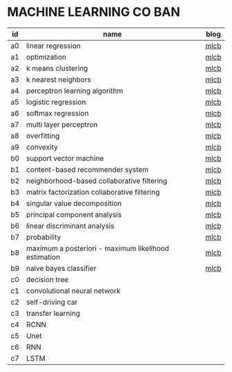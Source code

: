 # MACHINE LEARNING CO BAN

| id | name                                                 | blog        |
|----|------------------------------------------------------|-------------|
| a0 | linear regression                                    | [mlcb][a0b] |
| a1 | optimization                                         | [mlcb][a1b] |
| a2 | k means clustering                                   | [mlcb][a2b] |
| a3 | k nearest neighbors                                  | [mlcb][a3b] |
| a4 | perceptron learning algorithm                        | [mlcb][a4b] |
| a5 | logistic regression                                  | [mlcb][a5b] |
| a6 | softmax regression                                   | [mlcb][a6b] |
| a7 | multi layer perceptron                               | [mlcb][a7b] |
| a8 | overfitting                                          | [mlcb][a8b] |
| a9 | convexity                                            | [mlcb][a9b] |
| b0 | support vector machine                               | [mlcb][b0b] |
| b1 | content-based recommender system                     | [mlcb][b1b] |
| b2 | neighborhood-based collaborative filtering           | [mlcb][b2b] |
| b3 | matrix factorization collaborative filtering         | [mlcb][b3b] |
| b4 | singular value decomposition                         | [mlcb][b4b] |
| b5 | principal component analysis                         | [mlcb][b5b] |
| b6 | linear discriminant analysis                         | [mlcb][b6b] |
| b7 | probability                                          | [mlcb][b7b] |
| b8 | maximum a posteriori - maximum likelihood estimation | [mlcb][b8b] |
| b9 | naive bayes classifier                               | [mlcb][b9b] |
| c0 | decision tree                                        |             |
| c1 | convolutional neural network                         |             |
| c2 | self-driving car                                     |             |
| c3 | transfer learning                                    |             |
| c4 | RCNN                                                 |             |
| c5 | Unet                                                 |             |
| c6 | RNN                                                  |             |
| c7 | LSTM                                                 |             |


[a0b]: https://machinelearningcoban.com/2016/12/28/linearregression/
[a1b]: https://machinelearningcoban.com/2017/01/12/gradientdescent/
[a2b]: https://machinelearningcoban.com/2017/01/01/kmeans/
[a3b]: https://machinelearningcoban.com/2017/01/08/knn/
[a4b]: https://machinelearningcoban.com/2017/01/21/perceptron/
[a5b]: https://machinelearningcoban.com/2017/01/27/logisticregression/
[a6b]: https://machinelearningcoban.com/2017/02/17/softmax/
[a7b]: https://machinelearningcoban.com/2017/02/24/mlp/
[a8b]: https://machinelearningcoban.com/2017/03/04/overfitting/
[a9b]: https://machinelearningcoban.com/2017/03/12/convexity/
[b0b]: https://machinelearningcoban.com/2017/04/09/smv/
[b1b]: https://machinelearningcoban.com/2017/05/17/contentbasedrecommendersys/
[b2b]: https://machinelearningcoban.com/2017/05/24/collaborativefiltering/
[b3b]: https://machinelearningcoban.com/2017/05/31/matrixfactorization/
[b4b]: https://machinelearningcoban.com/2017/06/07/svd/
[b5b]: https://machinelearningcoban.com/2017/06/15/pca/
[b6b]: https://machinelearningcoban.com/2017/06/30/lda/
[b7b]: https://machinelearningcoban.com/2017/07/09/prob/
[b8b]: https://machinelearningcoban.com/2017/07/17/mlemap/
[b9b]: https://machinelearningcoban.com/2017/08/08/nbc/
